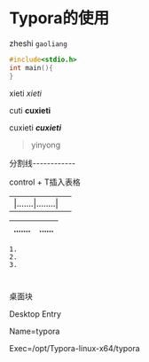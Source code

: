 # Typora的使用

zheshi `gaoliang`

```c
#include<stdio.h>
int main(){
}
```

xieti *xieti*

cuti **cuxieti**

cuxieti ***cuxieti***

> yinyong

分割线------------

control + T插入表格

|                       |      |
| --------------------- | ---- |
| \|.......\|........\| |      |

| ....... | ...... |
| ------- | ------ |
```
1.
2.
3.
```

# 

桌面块

Desktop Entry

Name=typora

Exec=/opt/Typora-linux-x64/typora

